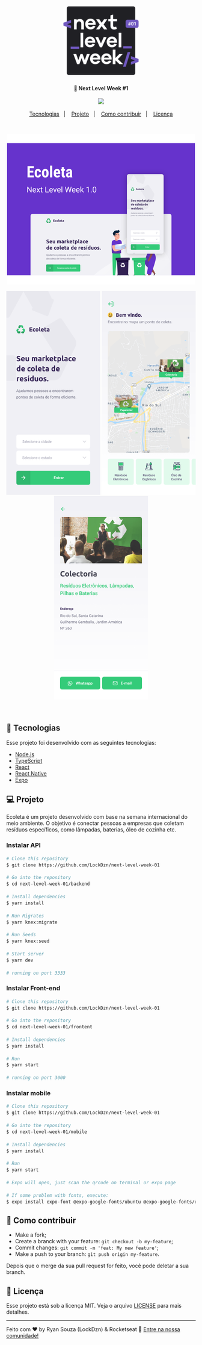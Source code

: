 <h1 align="center">
    <img alt="NextLevelWeek" title="#delicinha" src=".github/logo.svg" width="200px" />
</h1>

<h4 align="center">
  🚀 Next Level Week #1
</h4>
<p align="center">
  <a href="https://twitter.com/intent/user?screen_name=LockDzn_">
    <img src="https://img.shields.io/twitter/url/https/twitter.com/intent/user.svg?label=Seguir%20Lokidz_&style=social">
  </a>
</p>

<p align="center">
  <a href="#rocket-tecnologias">Tecnologias</a>&nbsp;&nbsp;&nbsp;|&nbsp;&nbsp;&nbsp;
  <a href="#-projeto">Projeto</a>&nbsp;&nbsp;&nbsp;|&nbsp;&nbsp;&nbsp;
  <a href="#-como-contribuir">Como contribuir</a>&nbsp;&nbsp;&nbsp;|&nbsp;&nbsp;&nbsp;
  <a href="#memo-licença">Licença</a>
</p>

<br>

<p align="center">
  <img alt="cape" src=".github/capa.svg" width="500px">
</p>

<p align="center">
  <img alt="start" src=".github/Inicio-mobile.png" width="250px">
  <img alt="home" src=".github/Home-mobile.png" width="250px">
  <img alt="details" src=".github/Home-detalhes.png" width="250px">
</p>
<br/>

## :rocket: Tecnologias

Esse projeto foi desenvolvido com as seguintes tecnologias:

- [Node.js](https://nodejs.org/en/)
- [TypeScript](https://www.typescriptlang.org/)
- [React](https://reactjs.org)
- [React Native](https://facebook.github.io/react-native/)
- [Expo](https://expo.io/)

## 💻 Projeto

Ecoleta é um projeto desenvolvido com base na semana internacional do meio ambiente. O objetivo é conectar pessoas a empresas que coletam resíduos específicos, como lâmpadas, baterias, óleo de cozinha etc.


### Instalar API 

```bash
# Clone this repository
$ git clone https://github.com/LockDzn/next-level-week-01

# Go into the repository
$ cd next-level-week-01/backend

# Install dependencies
$ yarn install

# Run Migrates
$ yarn knex:migrate

# Run Seeds
$ yarn knex:seed

# Start server
$ yarn dev

# running on port 3333
```

### Instalar Front-end

```bash
# Clone this repository
$ git clone https://github.com/LockDzn/next-level-week-01

# Go into the repository
$ cd next-level-week-01/frontent

# Install dependencies
$ yarn install

# Run
$ yarn start

# running on port 3000
```

### Instalar mobile

```bash
# Clone this repository
$ git clone https://github.com/LockDzn/next-level-week-01

# Go into the repository
$ cd next-level-week-01/mobile

# Install dependencies
$ yarn install

# Run
$ yarn start

# Expo will open, just scan the qrcode on terminal or expo page

# If some problem with fonts, execute:
$ expo install expo-font @expo-google-fonts/ubuntu @expo-google-fonts/roboto

```

## 🤔 Como contribuir

- Make a fork;
- Create a branck with your feature: `git checkout -b my-feature`;
- Commit changes: `git commit -m 'feat: My new feature'`;
- Make a push to your branch: `git push origin my-feature`.

Depois que o merge da sua pull request for feito, você pode deletar a sua branch.

## :memo: Licença

Esse projeto está sob a licença MIT. Veja o arquivo [LICENSE](LICENSE) para mais detalhes.

---

Feito com ♥ by Ryan Souza (LockDzn) & Rocketseat 👋 [Entre na nossa comunidade!](https://discordapp.com/invite/gCRAFhc)
